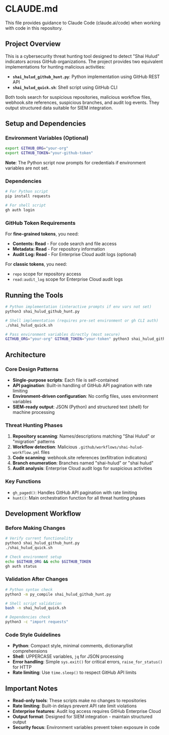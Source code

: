# CLAUDE.md

This file provides guidance to Claude Code (claude.ai/code) when working with code in this repository.

## Project Overview

This is a cybersecurity threat hunting tool designed to detect "Shai Hulud" indicators across GitHub organizations. The project provides two equivalent implementations for hunting malicious activities:

- **`shai_hulud_github_hunt.py`**: Python implementation using GitHub REST API
- **`shai_hulud_quick.sh`**: Shell script using GitHub CLI

Both tools search for suspicious repositories, malicious workflow files, webhook.site references, suspicious branches, and audit log events. They output structured data suitable for SIEM integration.

## Setup and Dependencies

### Environment Variables (Optional)
```bash
export GITHUB_ORG="your-org"
export GITHUB_TOKEN="your-github-token"
```

**Note**: The Python script now prompts for credentials if environment variables are not set.

### Dependencies
```bash
# For Python script
pip install requests

# For shell script
gh auth login
```

### GitHub Token Requirements

For **fine-grained tokens**, you need:
- **Contents: Read** - For code search and file access
- **Metadata: Read** - For repository information
- **Audit Log: Read** - For Enterprise Cloud audit logs (optional)

For **classic tokens**, you need:
- `repo` scope for repository access
- `read:audit_log` scope for Enterprise Cloud audit logs

## Running the Tools

```bash
# Python implementation (interactive prompts if env vars not set)
python3 shai_hulud_github_hunt.py

# Shell implementation (requires pre-set environment or gh CLI auth)
./shai_hulud_quick.sh

# Pass environment variables directly (most secure)
GITHUB_ORG="your-org" GITHUB_TOKEN="your-token" python3 shai_hulud_github_hunt.py
```

## Architecture

### Core Design Patterns
- **Single-purpose scripts**: Each file is self-contained
- **API pagination**: Built-in handling of GitHub API pagination with rate limiting
- **Environment-driven configuration**: No config files, uses environment variables
- **SIEM-ready output**: JSON (Python) and structured text (shell) for machine processing

### Threat Hunting Phases
1. **Repository scanning**: Names/descriptions matching "Shai Hulud" or "migration" patterns
2. **Workflow detection**: Malicious `.github/workflows/shai-hulud-workflow.yml` files
3. **Code scanning**: webhook.site references (exfiltration indicators)
4. **Branch enumeration**: Branches named "shai-hulud" or "shai hulud"
5. **Audit analysis**: Enterprise Cloud audit logs for suspicious activities

### Key Functions
- `gh_paged()`: Handles GitHub API pagination with rate limiting
- `hunt()`: Main orchestration function for all threat hunting phases

## Development Workflow

### Before Making Changes
```bash
# Verify current functionality
python3 shai_hulud_github_hunt.py
./shai_hulud_quick.sh

# Check environment setup
echo $GITHUB_ORG && echo $GITHUB_TOKEN
gh auth status
```

### Validation After Changes
```bash
# Python syntax check
python3 -m py_compile shai_hulud_github_hunt.py

# Shell script validation
bash -n shai_hulud_quick.sh

# Dependencies check
python3 -c "import requests"
```

### Code Style Guidelines
- **Python**: Compact style, minimal comments, dictionary/list comprehensions
- **Shell**: UPPERCASE variables, `jq` for JSON processing
- **Error handling**: Simple `sys.exit()` for critical errors, `raise_for_status()` for HTTP
- **Rate limiting**: Use `time.sleep()` to respect GitHub API limits

## Important Notes

- **Read-only tools**: These scripts make no changes to repositories
- **Rate limiting**: Built-in delays prevent API rate limit violations  
- **Enterprise features**: Audit log access requires GitHub Enterprise Cloud
- **Output format**: Designed for SIEM integration - maintain structured output
- **Security focus**: Environment variables prevent token exposure in code